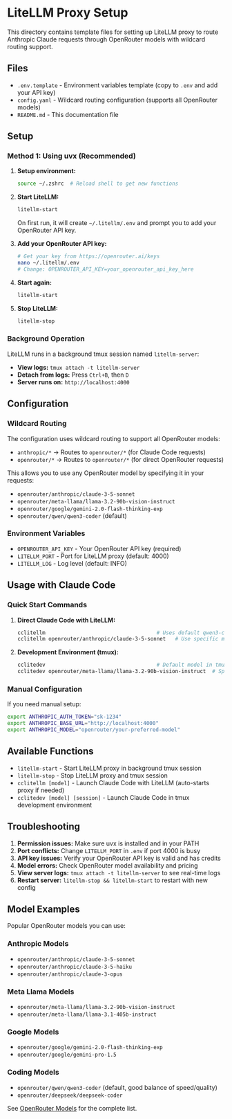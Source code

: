 # LiteLLM Proxy Setup

This directory contains template files for setting up LiteLLM proxy to route Anthropic Claude requests through OpenRouter models with wildcard routing support.

## Files

- `.env.template` - Environment variables template (copy to `.env` and add your API key)
- `config.yaml` - Wildcard routing configuration (supports all OpenRouter models)
- `README.md` - This documentation file

## Setup

### Method 1: Using uvx (Recommended)

1. **Setup environment:**
   ```bash
   source ~/.zshrc  # Reload shell to get new functions
   ```

2. **Start LiteLLM:**
   ```bash
   litellm-start
   ```
   
   On first run, it will create `~/.litellm/.env` and prompt you to add your OpenRouter API key.

3. **Add your OpenRouter API key:**
   ```bash
   # Get your key from https://openrouter.ai/keys
   nano ~/.litellm/.env
   # Change: OPENROUTER_API_KEY=your_openrouter_api_key_here
   ```

4. **Start again:**
   ```bash
   litellm-start
   ```

5. **Stop LiteLLM:**
   ```bash
   litellm-stop
   ```

### Background Operation

LiteLLM runs in a background tmux session named `litellm-server`:

- **View logs:** `tmux attach -t litellm-server`
- **Detach from logs:** Press `Ctrl+B`, then `D`
- **Server runs on:** `http://localhost:4000`

## Configuration

### Wildcard Routing

The configuration uses wildcard routing to support all OpenRouter models:

- `anthropic/*` → Routes to `openrouter/*` (for Claude Code requests)
- `openrouter/*` → Routes to `openrouter/*` (for direct OpenRouter requests)

This allows you to use any OpenRouter model by specifying it in your requests:
- `openrouter/anthropic/claude-3-5-sonnet`
- `openrouter/meta-llama/llama-3.2-90b-vision-instruct`
- `openrouter/google/gemini-2.0-flash-thinking-exp`
- `openrouter/qwen/qwen3-coder` (default)

### Environment Variables

- `OPENROUTER_API_KEY` - Your OpenRouter API key (required)
- `LITELLM_PORT` - Port for LiteLLM proxy (default: 4000)
- `LITELLM_LOG` - Log level (default: INFO)

## Usage with Claude Code

### Quick Start Commands

1. **Direct Claude Code with LiteLLM:**
   ```bash
   cclitellm                                    # Uses default qwen3-coder
   cclitellm openrouter/anthropic/claude-3-5-sonnet   # Use specific model
   ```

2. **Development Environment (tmux):**
   ```bash
   cclitedev                                    # Default model in tmux
   cclitedev openrouter/meta-llama/llama-3.2-90b-vision-instruct  # Specific model
   ```

### Manual Configuration

If you need manual setup:

```bash
export ANTHROPIC_AUTH_TOKEN="sk-1234"
export ANTHROPIC_BASE_URL="http://localhost:4000"
export ANTHROPIC_MODEL="openrouter/your-preferred-model"
```

## Available Functions

- `litellm-start` - Start LiteLLM proxy in background tmux session
- `litellm-stop` - Stop LiteLLM proxy and tmux session
- `cclitellm [model]` - Launch Claude Code with LiteLLM (auto-starts proxy if needed)
- `cclitedev [model] [session]` - Launch Claude Code in tmux development environment

## Troubleshooting

1. **Permission issues:** Make sure uvx is installed and in your PATH
2. **Port conflicts:** Change `LITELLM_PORT` in `.env` if port 4000 is busy
3. **API key issues:** Verify your OpenRouter API key is valid and has credits
4. **Model errors:** Check OpenRouter model availability and pricing
5. **View server logs:** `tmux attach -t litellm-server` to see real-time logs
6. **Restart server:** `litellm-stop && litellm-start` to restart with new config

## Model Examples

Popular OpenRouter models you can use:

### Anthropic Models
- `openrouter/anthropic/claude-3-5-sonnet`
- `openrouter/anthropic/claude-3-5-haiku`
- `openrouter/anthropic/claude-3-opus`

### Meta Llama Models  
- `openrouter/meta-llama/llama-3.2-90b-vision-instruct`
- `openrouter/meta-llama/llama-3.1-405b-instruct`

### Google Models
- `openrouter/google/gemini-2.0-flash-thinking-exp`
- `openrouter/google/gemini-pro-1.5`

### Coding Models
- `openrouter/qwen/qwen3-coder` (default, good balance of speed/quality)
- `openrouter/deepseek/deepseek-coder`

See [OpenRouter Models](https://openrouter.ai/models) for the complete list.